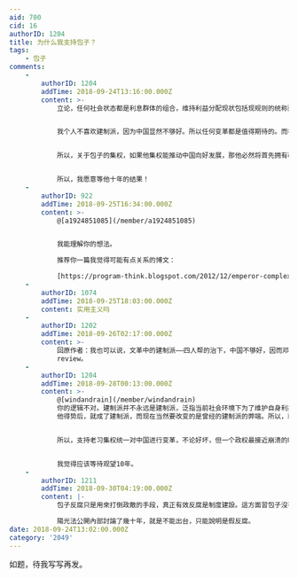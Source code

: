```yaml
---
aid: 700
cid: 16
authorID: 1204
title: 为什么我支持包子？
tags:
    - 包子
comments:
    -
        authorID: 1204
        addTime: 2018-09-24T13:16:00.000Z
        content: >-
            立论，任何社会状态都是利息群体的组合，维持利益分配现状包括现规则的统称建制派。


            我个人不喜欢建制派，因为中国显然不够好。所以任何变革都是值得期待的。而在权力和财富紧紧结合的中国，如果需要改变游戏规则，进行社会变革，那么，必然遇到重大阻力！从废除计划生育，推出房地产税到反腐，控制地方腐败，这些所有触及建制派的利益，这些的推出远没有人想象的那么容易！即使在中国社会，在国际社会被骂的那么惨的计划生育，围绕计划生育的建制派，也是非常强力的力量！断人钱财，犹如杀人父母！其他的社会阻力更不用说！


            所以，关于包子的集权，如果他集权能推动中国向好发展，那他必然将首先拥有改变现状的力量，如果他集权推动中国走向末路，那又能如何？只能证明当前政体真的不适合中国！


            所以，我愿意等他十年的结果！
    -
        authorID: 922
        addTime: 2018-09-25T16:34:00.000Z
        content: >-
            @[a1924851085](/member/a1924851085)


            我能理解你的想法。  

            推荐你一篇我觉得可能有点关系的博文：  

            [https://program-think.blogspot.com/2012/12/emperor-complex.html?m=1](https://program-think.blogspot.com/2012/12/emperor-complex.html?m=1)
    -
        authorID: 1074
        addTime: 2018-09-25T18:03:00.000Z
        content: 实用主义吗
    -
        authorID: 1202
        addTime: 2018-09-26T02:17:00.000Z
        content: >-
            回原作者：我也可以说，文革中的建制派——四人帮的治下，中国不够好，因而邓的集权是重大变革会有阻力。但请问，邓的两只猫论导致的，不正是你现在反对的，权力和财富的结合吗？到那个时候再说，前中后，三个三十年不能相互否定？反腐、民生问题，一定需要靠斗争哲学、人头落地吗？你这理论，只能证明当前政体不好，不能证明包子比现任强。要想给中国未来开药方，你还需要多积累社会科学知识，看看古今中外前人学者的论述，做做literature
            review。
    -
        authorID: 1204
        addTime: 2018-09-28T00:13:00.000Z
        content: >-
            @[windandrain](/member/windandrain)
            你的逻辑不对。建制派并不永远是建制派，泛指当前社会环境下为了维护自身利益不愿意改变现状的人。所以，邓虽然曾经是非建制派，，而当
            他得势后，就成了建制派，而现在当然要改变的是曾经的建制派的弊端。所以，就老习来说，不论他是秦始皇还是汉武帝，如果是后者，改变现状，成就中国，不是挺好，如果是前者，那不正是某些人所一直鼓吹的让中国共产党完蛋吗？


            所以，支持老习集权统一对中国进行变革，不论好坏，但一个政权最接近崩溃的时刻，就是开始变革的时候，而如果变革导致的不是崩溃，那就是新生。


            我觉得应该等待观望10年。
    -
        authorID: 1211
        addTime: 2018-09-30T04:19:00.000Z
        content: |-
            包子反腐只是用來打倒政敵的手段，真正有效反腐是制度建設。這方面習包子沒有任何行動。

            陽光法公開內部討論了幾十年，就是不能出台，只能說明是假反腐。
date: 2018-09-24T13:02:00.000Z
category: '2049'
---
```


如题，待我写写再发。
